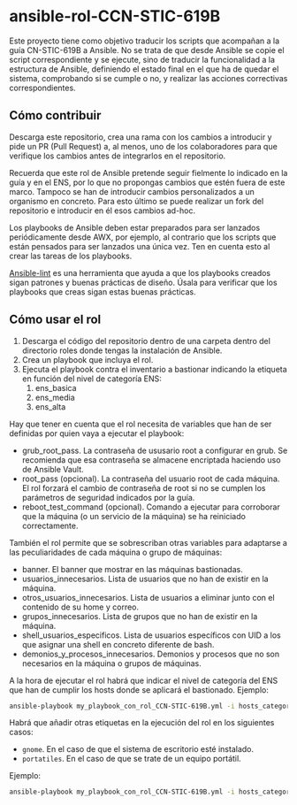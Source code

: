 # ansible-rol-CCN-STIC-619B

Este proyecto tiene como objetivo traducir los scripts que acompañan a la guía CN-STIC-619B a Ansible. No se trata de que desde Ansible se copie el script correspondiente y se ejecute, sino de traducir la funcionalidad a la estructura de Ansible, definiendo el estado final en el que ha de quedar el sistema, comprobando si se cumple o no, y realizar las acciones correctivas correspondientes.

## Cómo contribuir

Descarga este repositorio, crea una rama con los cambios a introducir y pide un PR (Pull Request) a, al menos, uno de los colaboradores para que verifique los cambios antes de integrarlos en el repositorio.

Recuerda que este rol de Ansible pretende seguir fielmente lo indicado en la guía y en el ENS, por lo que no propongas cambios que estén fuera de este marco. Tampoco se han de introducir cambios personalizados a un organismo en concreto. Para esto último se puede realizar un fork del repositorio e introducir en él esos cambios ad-hoc.

Los playbooks de Ansible deben estar preparados para ser lanzados periódicamente desde AWX, por ejemplo, al contrario que los scripts que están pensados para ser lanzados una única vez. Ten en cuenta esto al crear las tareas de los playbooks.

[Ansible-lint](https://ansible-lint.readthedocs.io/) es una herramienta que ayuda a que los playbooks creados sigan patrones y buenas prácticas de diseño. Úsala para verificar que los playbooks que creas sigan estas buenas prácticas.

## Cómo usar el rol

1. Descarga el código del repositorio dentro de una carpeta dentro del directorio roles donde tengas la instalación de Ansible.
2. Crea un playbook que incluya el rol.
3. Ejecuta el playbook contra el inventario a bastionar indicando la etiqueta en función del nivel de categoría ENS:
   1. ens_basica
   2. ens_media
   3. ens_alta

Hay que tener en cuenta que el rol necesita de variables que han de ser definidas por quien vaya a ejecutar el playbook:
* grub_root_pass. La contraseña de ususario root a configurar en grub. Se recomienda que esa contraseña se almacene encriptada haciendo uso de Ansible Vault.
* root_pass (opcional). La contraseña del usuario root de cada máquina. El rol forzará el cambio de contraseña de root si no se cumplen los parámetros de seguridad indicados por la guía.
* reboot_test_command (opcional). Comando a ejecutar para corroborar que la máquina (o un servicio de la máquina) se ha reiniciado correctamente.

También el rol permite que se sobrescriban otras variables para adaptarse a las peculiaridades de cada máquina o grupo de máquinas:
* banner. El banner que mostrar en las máquinas bastionadas.
* usuarios_innecesarios. Lista de usuarios que no han de existir en la máquina.
* otros_usuarios_innecesarios. Lista de usuarios a eliminar junto con el contenido de su home y correo.
* grupos_innecesarios. Lista de grupos que no han de existir en la máquina.
* shell_usuarios_especificos. Lista de usuarios específicos con UID a los que asignar una shell en concreto diferente de bash.
* demonios_y_procesos_innecesarios. Demonios y procesos que no son necesarios en la máquina o grupos de máquinas.


A la hora de ejecutar el rol habrá que indicar el nivel de categoría del ENS que han de cumplir los hosts donde se aplicará el bastionado. Ejemplo:

```bash
ansible-playbook my_playbook_con_rol_CCN-STIC-619B.yml -i hosts_categoria_media_ENS --tag ens_media
```
Habrá que añadir otras etiquetas en la ejecución del rol en los siguientes casos:
* `gnome`. En el caso de que el sistema de escritorio esté instalado.
* `portatiles`. En el caso de que se trate de un equipo portátil.

Ejemplo:
```bash
ansible-playbook my_playbook_con_rol_CCN-STIC-619B.yml -i hosts_categoria_media_ENS --tag ens_media,gnome,portatiles
```

